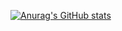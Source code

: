 
[![Anurag's GitHub stats](https://github-readme-stats.vercel.app/api?username=Harique)](https://github.com/anuraghazra/github-readme-stats)
